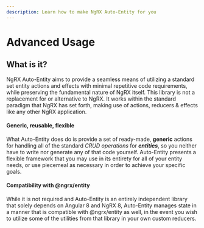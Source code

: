 ```yaml
---
description: Learn how to make NgRX Auto-Entity for you
---
```


# Advanced Usage

## What is it?

NgRX Auto-Entity aims to provide a seamless means of utilizing a standard set entity actions and effects with minimal repetitive code requirements, while preserving the fundamental nature of NgRX itself. This library is not a replacement for or alternative to NgRX. It works within the standard paradigm that NgRX has set forth, making use of actions, reducers & effects like any other NgRX application.

#### Generic, reusable, flexible

What Auto-Entity does do is provide a set of ready-made, **generic** actions for handling all of the standard _CRUD operations_ for _**entities**_, so you neither have to write nor generate any of that code yourself. Auto-Entity presents a flexible framework that you may use in its entirety for all of your entity needs, or use piecemeal as necessary in order to achieve your specific goals.

#### Compatibility with @ngrx/entity

 While it is not required and Auto-Entity is an entirely independent library that solely depends on Angular 8 and NgRX 8, Auto-Entity manages state in a manner that is compatible with @ngrx/entity as well, in the event you wish to utilize some of the utilities from that library in your own custom reducers.







